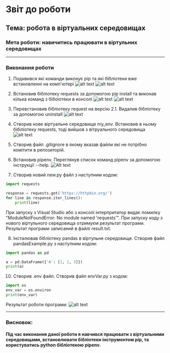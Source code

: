 # Звіт до роботи
## Тема: робота в віртуальних середовищах
### Мета роботи: навичитись працювати в віртульних середовищах 

---
### Виконання роботи
1. Подивився які команди виконує pip та які бібліотеки вже встановленні на комп'ютері
![alt text](images/1.1.png)
![alt text](images/1.2.png)

1. Встановив бібліотеку requests за допомогою pip install та виконав кілька команд з бібоіотеки в консолі
![alt text](images/1.3.png)
![alt text](images/1.3.2.png)

1. Перевстановив бібліотеку request на версію 2.1. Видалив бібліотеку за допомогою uninstall
![alt text](images/1.4.png)

1. Створив нове віртуальне середовище my_env. Встановив в ньому бібіліотеку requests, тоді вийшов з вітруального середовища
![alt text](images/1.5.png)


5. Створив файл .gitignore в якому вказав файли які не потрібно комітити в репозиторій.

6. Встановив pipenv. Переглянув список команд pipenv за допомогою інструкції --help.
![Alt text](images/1.6.png)

7. Створив новий new.py файл з наступним кодом:

```python
import requests

response = requests.get('https://httpbin.org/')
for line in response.iter_lines():
    print(line)
```

При запуску з Visual Studio або з консолі інтерпритатор видає помилку "ModuleNotFoundError: No module named 'requests'". При запуску коду  з нового віртульного середовища отримуєм результат програми. Результат програми записаний в файлі result.txt.

8. Інсталював бібліотеку pandas в віртульне середовище. Створив файл pandasExample.py з наступним кодом:

```python
import pandas as pd

a = pd.DataFrame({'A': [1, 2, 3]})
print(a)
```

10.  Створив .env файл. Створив файл envVar.py з кодом:

```python
import os
env_var = os.environ
print(env_var)
```

Результат роботи програми:
![alt text](images/1.8.png)


---
### Висновок:
#### Під час виконання даної роботи я навчився працювати з віртуальними середовищами, встановлювати бібліотеки інструментом pip, та користуватись python бібліотекою pipenv. 